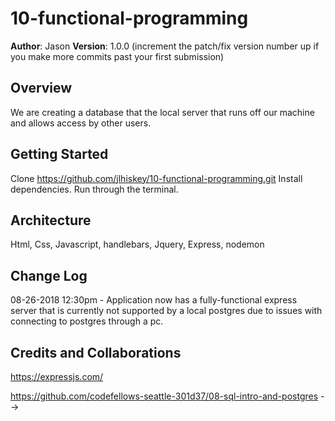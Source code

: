 # 10-functional-programming

**Author**: Jason
**Version**: 1.0.0 (increment the patch/fix version number up if you make more commits past your first submission)

## Overview
We are creating a database that the local server that runs off our machine and allows access by other users.

## Getting Started
 
 Clone https://github.com/jlhiskey/10-functional-programming.git Install dependencies. Run through the terminal. 

## Architecture

Html, Css, Javascript, handlebars, Jquery, Express, nodemon

## Change Log

08-26-2018 12:30pm - Application now has a fully-functional express server that is currently not supported by a local postgres due to issues with connecting to postgres through a pc.

## Credits and Collaborations

https://expressjs.com/

https://github.com/codefellows-seattle-301d37/08-sql-intro-and-postgres
-->